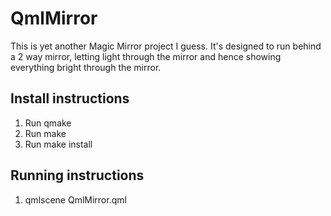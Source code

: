 QmlMirror
=========

This is yet another Magic Mirror project I guess. It's designed to run behind 
a 2 way mirror, letting light through the mirror and hence showing everything 
bright through the mirror. 

Install instructions
--------------------
1. Run qmake
2. Run make
3. Run make install

Running instructions
--------------------
1. qmlscene QmlMirror.qml
